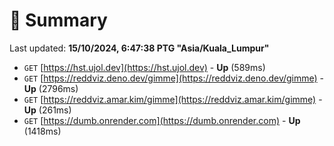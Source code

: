 # 📖 Summary
Last updated: **15/10/2024, 6:47:38 PTG "Asia/Kuala_Lumpur"**

- `GET` [https://hst.ujol.dev](https://hst.ujol.dev) - **Up** (589ms)
- `GET` [https://reddviz.deno.dev/gimme](https://reddviz.deno.dev/gimme) - **Up** (2796ms)
- `GET` [https://reddviz.amar.kim/gimme](https://reddviz.amar.kim/gimme) - **Up** (261ms)
- `GET` [https://dumb.onrender.com](https://dumb.onrender.com) - **Up** (1418ms)
